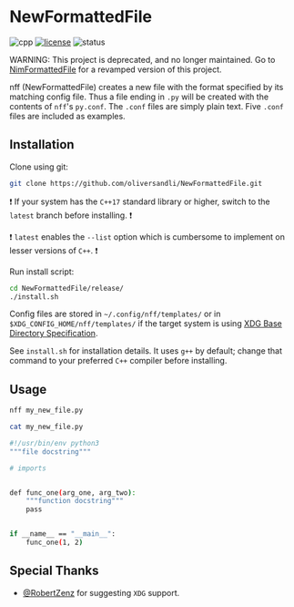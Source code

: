 # NewFormattedFile

![cpp](https://img.shields.io/badge/cpp-11-blue)
[![license](https://img.shields.io/badge/license-MIT-orange)](https://choosealicense.com/licenses/mit/)
![status](https://img.shields.io/badge/status-deprecated-red)

WARNING: This project is deprecated, and no longer maintained. Go to [NimFormattedFile](https://github.com/oliversandli/NimFormattedFile) for a revamped version of this project.

nff (NewFormattedFile) creates a new file with the format specified by its matching config file. Thus a file ending in `.py` will be created with the contents of `nff`'s `py.conf`. The `.conf` files are simply plain text. Five `.conf` files are included as examples.

## Installation

Clone using git:
```bash
git clone https://github.com/oliversandli/NewFormattedFile.git
```
:exclamation: If your system has the `C++17` standard library or higher, switch to the `latest` branch before installing. :exclamation:

:exclamation: `latest` enables the `--list` option which is cumbersome to implement on lesser versions of `C++`. :exclamation:

Run install script:
```bash
cd NewFormattedFile/release/
./install.sh
```
Config files are stored in `~/.config/nff/templates/` or in `$XDG_CONFIG_HOME/nff/templates/` if the target system is using [XDG Base Directory Specification](https://specifications.freedesktop.org/basedir-spec/basedir-spec-latest.html).

See `install.sh` for installation details. It uses `g++` by default; change that command to your preferred `C++` compiler before installing.

## Usage

```bash
nff my_new_file.py
```
```bash
cat my_new_file.py

#!/usr/bin/env python3
"""file docstring"""

# imports


def func_one(arg_one, arg_two):
    """function docstring"""
    pass


if __name__ == "__main__":
    func_one(1, 2)
```

## Special Thanks

* [@RobertZenz](https://github.com/RobertZenz) for suggesting `XDG` support.
